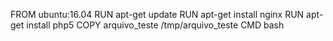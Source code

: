 FROM ubuntu:16.04
RUN apt-get update
RUN apt-get install nginx
RUN apt-get install php5
COPY arquivo_teste /tmp/arquivo_teste
CMD bash